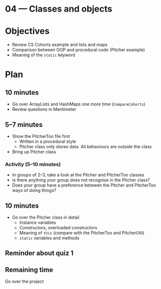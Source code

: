 # 04 — Classes and objects

# Objectives

- Review CS Cohorts example and lists and maps
- Comparison between OOP and procedural code (Pitcher example)
- Meaning of the `static` keyword

# Plan

## 10 minutes

- Go over ArrayLists and HashMaps one more time (`CompareCohorts`)
- Review questions in Mentimeter

## 5–7 minutes

- Show the PitcherToo file first
    - Written in a procedural style
    - Pitcher class only stores data. All behaviours are outside the class
- Bring up Pitcher class

### Activity (5–10 minutes)

- In groups of 2–3, take a look at the Pitcher and PitcherToo classes
- Is there anything your group does not recognise in the Pitcher class?
- Does your group have a preference between the Pitcher and PitcherToo ways of doing things?

## 10 minutes

- Go over the Pitcher class in detail
    - Instance variables
    - Constructors, overloaded constructors
    - Meaning of `this` (compare with the PitcherToo and PitcherUtil)
    - `static` variables and methods

## Reminder about quiz 1

## Remaining time

Go over the project
